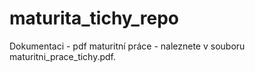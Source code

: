 # maturita_tichy_repo

Dokumentaci - pdf maturitní práce - naleznete v souboru maturitni_prace_tichy.pdf.
